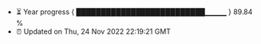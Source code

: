 - ⏳ Year progress { ██████████████████████████▁▁▁▁ } 89.84 %
- ⏰ Updated on Thu, 24 Nov 2022 22:19:21 GMT

